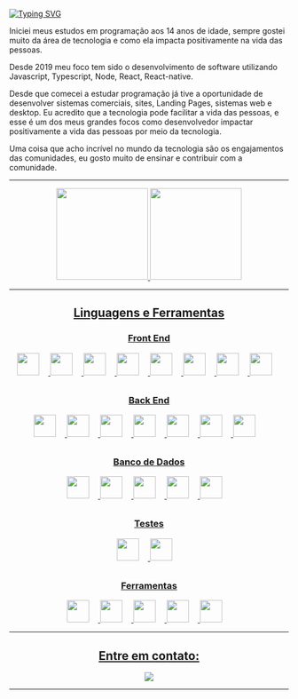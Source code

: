 [![Typing SVG](https://readme-typing-svg.demolab.com?font=Fira+Code&weight=700&size=24&pause=1000&color=7A28CB&center=true&multiline=true&repeat=false&width=1000&height=70&lines=Ol%C3%A1!+Sou+Cleyton+Furtado+;Desenvolvedor+Full-Stack+%F0%9F%9A%80)](https://git.io/typing-svg)

<p>Iniciei meus estudos em programação aos 14 anos de idade, sempre gostei muito da área de tecnologia e como ela impacta positivamente na vida das pessoas.</p>

<p>Desde 2019 meu foco tem sido o desenvolvimento de software utilizando Javascript, Typescript, Node, React, React-native.</p> 

<p>Desde que comecei a estudar programação já tive a oportunidade de desenvolver sistemas comerciais, sites, Landing Pages, sistemas web e desktop. Eu acredito que a tecnologia pode facilitar a vida das pessoas, e esse é um dos meus grandes focos como desenvolvedor impactar positivamente a vida das pessoas por meio da tecnologia.</p>

<p>Uma coisa que acho incrível no mundo da tecnologia são os engajamentos das comunidades, eu gosto muito de ensinar e contribuir com a comunidade.</p>

***************

<div align="center">
  <a href="https://github.com/cleytonRR">
  <img height="165em" src="https://github-readme-stats.vercel.app/api?username=cleytonRR&show_icons=true&theme=shades-of-purple&include_all_commits=true&count_private=true"/>
  <img height="165em" src="https://github-readme-stats.vercel.app/api/top-langs/?username=cleytonRR&layout=compact&langs_count=7&theme=shades-of-purple"/>
</div>

***************
<h2 align="center">Linguagens e Ferramentas</h2>
  <h3 align="center">Front End</h3>
  <p align="center">
    <img height="40" width="40" style="margin-right:16px;" src="https://cdn.simpleicons.org/html5"/> 
    <img height="40" width="40" style="margin-right:16px;" src="https://cdn.simpleicons.org/css3" /> 
    <img height="40" width="40" style="margin-right:16px;" src="https://cdn.simpleicons.org/javascript"/> 
    <img height="40" width="40" style="margin-right:16px;" src="https://cdn.simpleicons.org/typescript"/> 
    <img height="40" width="40" style="margin-right:16px;" src="https://cdn.simpleicons.org/react"/> 
    <img height="40" width="40" style="margin-right:16px;" src="https://cdn.simpleicons.org/redux"/>      
    <img height="40" width="40" style="margin-right:16px;" src="https://cdn.simpleicons.org/mui"/>  
    <img height="40" width="40" style="margin-right:16px;" src="https://cdn.simpleicons.org/tailwindcss"/>   
  </p>  

  <h3 align="center" style="margin-top: 32px;">Back End</h3>
  <p align="center">
    <img height="40" width="40" style="margin-right:16px;" src="https://cdn.simpleicons.org/nodedotjs/"/> 
    <img height="40" width="40" style="margin-right:16px;" src="https://cdn.simpleicons.org/python" /> 
    <img height="40" width="40" style="margin-right:16px;" src="https://cdn.simpleicons.org/express"/>  
    <img height="40" width="40" style="margin-right:16px;" src="https://cdn.simpleicons.org/nestjs"/> 
    <img height="40" width="40" style="margin-right:16px;" src="https://cdn.simpleicons.org/docker"/> 
    <img height="40" width="40" style="margin-right:16px;" src="https://cdn.simpleicons.org/googlecloud"/> 
    <img height="40" width="40" style="margin-right:16px;" src="https://cdn.simpleicons.org/amazonaws"/> 
  </p>  
  <h3 align="center" style="margin-top: 32px;">Banco de Dados</h3>
  <p align="center">
    <img height="40" width="40" style="margin-right:16px;" src="https://cdn.simpleicons.org/mysql/"/> 
    <img height="40" width="40" style="margin-right:16px;" src="https://cdn.simpleicons.org/firebase"/> 
    <img height="40" width="40" style="margin-right:16px;" src="https://cdn.simpleicons.org/mongodb" /> 
    <img height="40" width="40" style="margin-right:16px;" src="https://cdn.simpleicons.org/postgresql"/> 
    <img height="40" width="40" style="margin-right:16px;" src="https://cdn.simpleicons.org/sqlite"/> 
  </p>  

  <h3 align="center" style="margin-top: 32px;">Testes</h3>
  <p align="center">
    <img height="40" width="40" style="margin-right:16px;" src="https://cdn.simpleicons.org/cypress/"/> 
    <img height="40" width="40" style="margin-right:16px;" src="https://cdn.simpleicons.org/jest"/>  
  </p>  

  <h3 align="center" style="margin-top: 32px;">Ferramentas</h3>
  <p align="center">
    <img height="40" width="40" style="margin-right:16px;" src="https://cdn.simpleicons.org/figma/"/> 
    <img height="40" width="40" style="margin-right:16px;" src="https://cdn.simpleicons.org/jira/"/> 
    <img height="40" width="40" style="margin-right:16px;" src="https://cdn.simpleicons.org/git" />  
    <img height="40" width="40" style="margin-right:16px;" src="https://cdn.simpleicons.org/visualstudiocode"/>   
    <img height="40" width="40" style="margin-right:16px;" src="https://cdn.simpleicons.org/slack"/> 
  </p>  
</h2>

***************

<h2 align="center">Entre em contato:</h2>
<p align="center">
<a href="https://www.linkedin.com/in/cleyton-furtado/" target="_blank"><img src="https://img.shields.io/badge/-LinkedIn-1C6B94?style=for-the-badge&logo=linkedin&logoColor=white" target="_blank"></a>
</p>

***************

